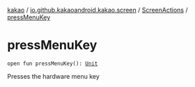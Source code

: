[kakao](../../index.md) / [io.github.kakaoandroid.kakao.screen](../index.md) / [ScreenActions](index.md) / [pressMenuKey](./press-menu-key.md)

# pressMenuKey

`open fun pressMenuKey(): `[`Unit`](https://kotlinlang.org/api/latest/jvm/stdlib/kotlin/-unit/index.html)

Presses the hardware menu key

